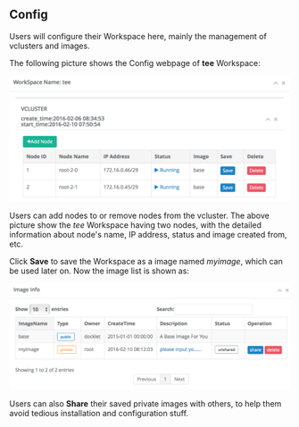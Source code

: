 ## Config ##

Users will configure their Workspace here, mainly the management of
vclusters and images.

The following picture shows the Config webpage of **tee** Workspace:

<img src="../images/config-workspace.png" width="600" alt="workspace
config">

Users can add nodes to or remove nodes from the vcluster. The above
picture show the *tee* Workspace having two nodes, with the detailed
information about node's name, IP address, status and image created
from, etc.

Click **Save** to save the Workspace as a image named *myimage*, which
can be used later on. Now the image list is shown as:

<img src="../images/config-image.png" width="700" alt="image config">

Users can also **Share** their saved private images with others, to help
them avoid tedious installation and configuration stuff.
